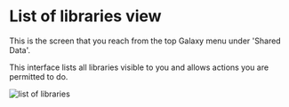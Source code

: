 # List of libraries view

This is the screen that you reach from the top Galaxy menu under 'Shared Data'.

This interface lists all libraries visible to you and allows actions you are permitted to do.

![list of libraries](library-list.png)
